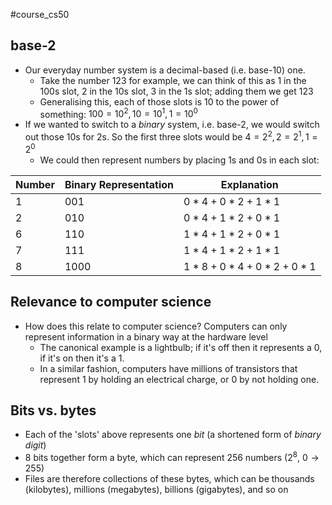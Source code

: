#course_cs50

## base-2

- Our everyday number system is a decimal-based (i.e. base-10) one.
    - Take the number 123 for example, we can think of this as 1 in the 100s slot, 2 in the 10s slot, 3 in the 1s slot; adding them we get 123
    - Generalising this, each of those slots is 10 to the power of something: $100 = 10^2, 10 = 10^1, 1 = 10^0$
- If we wanted to switch to a *binary* system, i.e. base-2, we would switch out those 10s for 2s. So the first three slots would be $4 = 2^2, 2 = 2^1, 1 = 2^0$
    - We could then represent numbers by placing 1s and 0s in each slot:

| Number | Binary Representation | Explanation             |
| ------ | --------------------- | ----------------------- |
| 1      | 001                   | $0 * 4 + 0 * 2 + 1 * 1$ |
| 2      | 010                   | $0 * 4 + 1 * 2 + 0 * 1$ |
| 6      | 110                   | $1 * 4 + 1 * 2 + 0 * 1$ |
| 7      | 111                   | $1 * 4 + 1 * 2 + 1 * 1$ |
| 8       | 1000                      |    $1 * 8 + 0 * 4 + 0 * 2 + 0 * 1$                     |

## Relevance to computer science

- How does this relate to computer science? Computers can only represent information in a binary way at the hardware level
    - The canonical example is a lightbulb; if it's off then it represents a 0, if it's on then it's a 1.
    - In a similar fashion, computers have millions of transistors that represent 1 by holding an electrical charge, or 0 by not holding one.

## Bits vs. bytes

- Each of the 'slots' above represents one *bit* (a shortened form of *binary digit*)
- 8 bits together form a byte, which can represent 256 numbers ($2^8$, $0 \to 255$)
- Files are therefore collections of these bytes, which can be thousands (kilobytes), millions (megabytes), billions (gigabytes), and so on